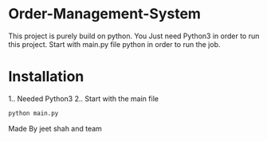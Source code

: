 # Order-Management-System
This project is purely build on python. You Just need Python3 in order to run this project.
Start with main.py file python in order to run the job.
# Installation
1.. Needed Python3 
2.. Start with the main file
```bash
python main.py
```
Made By jeet shah and team
